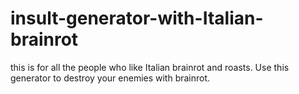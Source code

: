 # insult-generator-with-Italian-brainrot
this is for all the people who like Italian brainrot and roasts. Use this generator to  destroy your enemies with brainrot.
